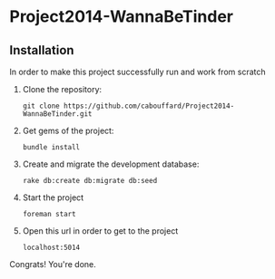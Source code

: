 Project2014-WannaBeTinder
=========================

## Installation
In order to make this project successfully run and work from scratch

1. Clone the repository:

    `git clone https://github.com/cabouffard/Project2014-WannaBeTinder.git`

1. Get gems of the project:

    `bundle install`

1. Create and migrate the development database:

    `rake db:create db:migrate db:seed`

1. Start the project

    `foreman start`

1. Open this url in order to get to the project

    `localhost:5014`

Congrats! You're done.
